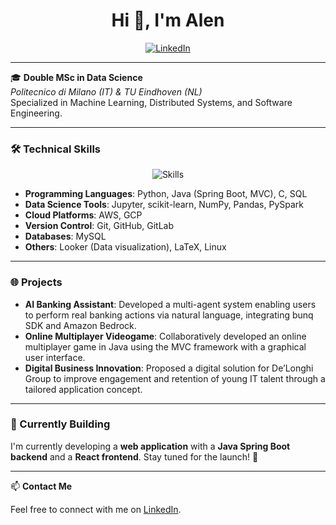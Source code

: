 <h1 align="center">Hi 👋, I'm Alen</h1>

<p align="center">
  <a href="https://www.linkedin.com/in/alen-kaja/"><img src="https://img.shields.io/badge/LinkedIn-Alen%20Kaja-blue?style=flat-square&logo=linkedin" alt="LinkedIn"></a>
</p>

---

🎓 **Double MSc in Data Science**  
*Politecnico di Milano (IT) & TU Eindhoven (NL)*  
Specialized in Machine Learning, Distributed Systems, and Software Engineering.

---

### 🛠️ Technical Skills

<p align="center">
  <img src="https://skillicons.dev/icons?i=python,java,c,aws,gcp,git,github,latex" alt="Skills" />
</p>

- **Programming Languages**: Python, Java (Spring Boot, MVC), C, SQL  
- **Data Science Tools**: Jupyter, scikit-learn, NumPy, Pandas, PySpark  
- **Cloud Platforms**: AWS, GCP  
- **Version Control**: Git, GitHub, GitLab  
- **Databases**: MySQL  
- **Others**: Looker (Data visualization), LaTeX, Linux

---

### 🌐 Projects

- **AI Banking Assistant**: Developed a multi-agent system enabling users to perform real banking actions via natural language, integrating bunq SDK and Amazon Bedrock.
- **Online Multiplayer Videogame**: Collaboratively developed an online multiplayer game in Java using the MVC framework with a graphical user interface.
- **Digital Business Innovation**: Proposed a digital solution for De’Longhi Group to improve engagement and retention of young IT talent through a tailored application concept.

---


### 🚧 Currently Building

I'm currently developing a **web application** with a **Java Spring Boot backend** and a **React frontend**.
Stay tuned for the launch! 🚀

---

📫 **Contact Me**

Feel free to connect with me on [LinkedIn](https://www.linkedin.com/in/alen-kaja/).
